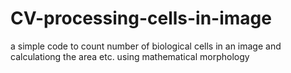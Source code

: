 # CV-processing-cells-in-image
a simple code to count number of biological cells in an image and calculationg the area etc. using mathematical morphology  
